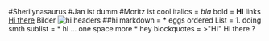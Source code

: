 #Sherilynasaurus
#Jan ist dumm
#Moritz ist cool
italics = _bla_
bold = **HI**
links [Hi there](www.google.com)
Bilder ![hi](www.fkojsjsjsfjof)
headers ##hi
markdown = * eggs
ordered List = 1. doing smth
sublist = * hi ... one space more * hey
blockquotes = >"HI"
Hi there ?

